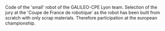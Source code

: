 Code of the 'small' robot of the GALILEO-CPE Lyon team.
Selection of the jury at the 'Coupe de France de robotique' as the robot has been built from scratch with only scrap materials.
Therefore participation at the european championship.
